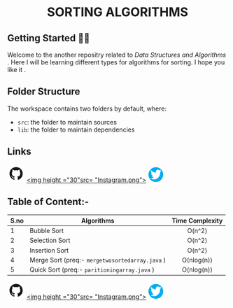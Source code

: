 
<h1 align = "center"> SORTING ALGORITHMS </h1>

## Getting Started 👋👋

Welcome to the another repositry related to *Data Structures and Algorithms* . Here I will be learning different types for algorithms for sorting. I hope you like it .

## Folder Structure

The workspace contains two folders by default, where:

- `src`: the folder to maintain sources
- `lib`: the folder to maintain dependencies

## Links
<a href="https://github.com/tusharjain01?tab=repositories"><img height="40" src="github2.png"></a>
<a href="https://www.instagram.com/itsmetusharjain/"><img height ="30"src= "Instagram.png"></a>
<a href="https://twitter.com/iamtusharjain1"><img height = "35" src="Twitter.png"></a> 

## Table of Content:-
| S.no | Algorithms | Time Complexity |
| :--- | ---------- | :-------------: |
| 1 | Bubble Sort | O(n^2) |
| 2 | Selection Sort | O(n^2) |
| 3 | Insertion Sort | O(n^2) |
| 4 | Merge Sort (preq:- `mergetwosortedarray.java` ) | O(nlog(n)) |
| 5 | Quick Sort (preq:- `paritioningarray.java` ) | O(nlog(n)) |
<a href="https://github.com/tusharjain01?tab=repositories"><img height="40" src="github2.png"></a>
<a href="https://www.instagram.com/itsmetusharjain/"><img height ="30"src= "Instagram.png"></a>
<a href="https://twitter.com/iamtusharjain1"><img height = "35" src="Twitter.png"></a> 



